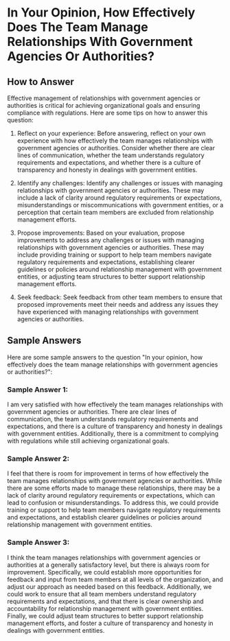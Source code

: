 In Your Opinion, How Effectively Does The Team Manage Relationships With Government Agencies Or Authorities?
===================================================================================================================================

How to Answer
-------------

Effective management of relationships with government agencies or authorities is critical for achieving organizational goals and ensuring compliance with regulations. Here are some tips on how to answer this question:

1. Reflect on your experience: Before answering, reflect on your own experience with how effectively the team manages relationships with government agencies or authorities. Consider whether there are clear lines of communication, whether the team understands regulatory requirements and expectations, and whether there is a culture of transparency and honesty in dealings with government entities.

2. Identify any challenges: Identify any challenges or issues with managing relationships with government agencies or authorities. These may include a lack of clarity around regulatory requirements or expectations, misunderstandings or miscommunications with government entities, or a perception that certain team members are excluded from relationship management efforts.

3. Propose improvements: Based on your evaluation, propose improvements to address any challenges or issues with managing relationships with government agencies or authorities. These may include providing training or support to help team members navigate regulatory requirements and expectations, establishing clearer guidelines or policies around relationship management with government entities, or adjusting team structures to better support relationship management efforts.

4. Seek feedback: Seek feedback from other team members to ensure that proposed improvements meet their needs and address any issues they have experienced with managing relationships with government agencies or authorities.

Sample Answers
--------------

Here are some sample answers to the question "In your opinion, how effectively does the team manage relationships with government agencies or authorities?":

### Sample Answer 1:

I am very satisfied with how effectively the team manages relationships with government agencies or authorities. There are clear lines of communication, the team understands regulatory requirements and expectations, and there is a culture of transparency and honesty in dealings with government entities. Additionally, there is a commitment to complying with regulations while still achieving organizational goals.

### Sample Answer 2:

I feel that there is room for improvement in terms of how effectively the team manages relationships with government agencies or authorities. While there are some efforts made to manage these relationships, there may be a lack of clarity around regulatory requirements or expectations, which can lead to confusion or misunderstandings. To address this, we could provide training or support to help team members navigate regulatory requirements and expectations, and establish clearer guidelines or policies around relationship management with government entities.

### Sample Answer 3:

I think the team manages relationships with government agencies or authorities at a generally satisfactory level, but there is always room for improvement. Specifically, we could establish more opportunities for feedback and input from team members at all levels of the organization, and adjust our approach as needed based on this feedback. Additionally, we could work to ensure that all team members understand regulatory requirements and expectations, and that there is clear ownership and accountability for relationship management with government entities. Finally, we could adjust team structures to better support relationship management efforts, and foster a culture of transparency and honesty in dealings with government entities.
